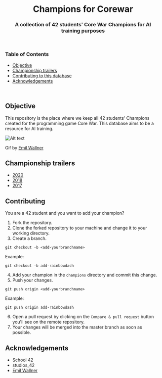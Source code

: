 <h1 align="center">
  Champions for Corewar
</h1>
<h3 align="center">
  A collection of 42 students' Core War Champions for AI training purposes
</h3>
<br/>

### Table of Contents

- [Objective](#objective)
- [Championship trailers](#championship-trailers)
- [Contributing to this database](#contributing-to-this-database)
- [Acknowledgements](#acknowledgements)
<br>

## Objective

This repository is the place where we keep all 42 students' Champions created for the programming game Core War. This database aims to be a resource for AI training.

![Alt text](http://g.recordit.co/pyyAggYcWm.gif "In action")

Gif by [Emil Wallner](https://github.com/emilwallner/Corewar)

## Championship trailers

* [2020](https://www.youtube.com/watch?v=HyrjZS6RwrI&list=PLVQYiy6xNUxw5PyfsTW2lHTnL-FjI9Nkz&index=2&t=0s)
* [2018](https://www.youtube.com/watch?v=R-OkYyzp-DI&list=PLVQYiy6xNUxw5PyfsTW2lHTnL-FjI9Nkz&index=6&t=0s)
* [2017](https://www.youtube.com/watch?v=Kcn7Zec4RHY&list=PLVQYiy6xNUxw5PyfsTW2lHTnL-FjI9Nkz&index=14&t=0s)

## Contributing

You are a 42 student and you want to add your champion?

1. Fork the repository.
2. Clone the forked repository to your machine and change it to your working directory.
3. Create a branch.

```console
git checkout -b <add-yourbranchname>
```

Example:
```console
git checkout -b add-rainbowdash
```

4. Add your champion in the `champions` directory and commit this change.
5. Push your changes.

```console
git push origin <add-yourbranchname>
```

Example:
```console
git push origin add-rainbowdash
```

6. Open a pull request by clicking on the `Compare & pull request` button you'll see on the remote repository.
7. Your changes will be merged into the master branch as soon as possible.

## Acknowledgements

* School 42
* studios_42
* [Emil Wallner](https://github.com/emilwallner)
